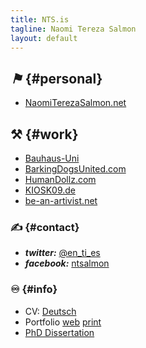 ```yaml
---
title: NTS.is
tagline: Naomi Tereza Salmon
layout: default
---
```


## <i class="icon-off"><b>⚑</b></i> {#personal}

- [NaomiTerezaSalmon.net](http://NaomiTerezaSalmon.net "Website of Naomi Tereza Salmon")


## ⚒ {#work}

- [Bauhaus-Uni](http://www.uni-weimar.de/gestaltung/lehrgebiete-personen/freie-kunst/naomi-tereza-salmon/ "Naomi Tereza Salmon's site with the Bauhaus-Uni Weimar")
- [BarkingDogsUnited.com](http://BarkingDogsUnited.com "Artist Duo: Barking Dogs United")
- [HumanDollz.com](http://HumanDollz.com "Barking Dogs United project: Human Dollz")
- [KIOSK09.de](http://KIOSK09.de "KIOSK09 project curated by Naomi Tereza Salmon")
- [be-an-artivist.net](http://be-an-artivist.net "project website for 'Simon says: take me by the word', the Master Thesis of Naomi Tereza Salmon")


### ✍ {#contact}

- <i class="icon-twitter"><b>twitter:</b></i> [@en\_ti\_es](https://twitter.com/en_ti_es "Naomi Tereza Salmon on twitter")
- <i class="icon-facebook-sign"><b>facebook:</b></i> [ntsalmon](https://www.facebook.com/ntsalmon "Naomi Tereza Salmon on Facebook")


### ♾ {#info}

- CV: [Deutsch](cv/CV.NTS_de.pdf "Curriculum Vitae of Naomi Tereza Salmon")
- Portfolio
   [web](cv/MAPPE.NTS.is_de.min.pdf "Portfolio of Naomi Tereza Salmon, small PDF")
   [print](cv/MAPPE.NTS.is_de.pdf "Portfolio of Naomi Tereza Salmon, print PDF")
- [PhD
Dissertation](http://phd.nts.is "Doctoral dissertation of Naomi Tereza Salmon, Web Publication")

